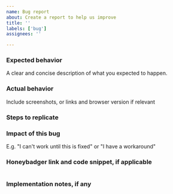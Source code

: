 ```yaml
---
name: Bug report
about: Create a report to help us improve
title: ''
labels: ['bug']
assignees: ''

---
```


### Expected behavior
A clear and concise description of what you expected to happen.

### Actual behavior
Include screenshots, or links and browser version if relevant

### Steps to replicate

### Impact of this bug
E.g. "I can't work until this is fixed" or "I have a workaround"

### Honeybadger link and code snippet, if applicable

```
```

### Implementation notes, if any

